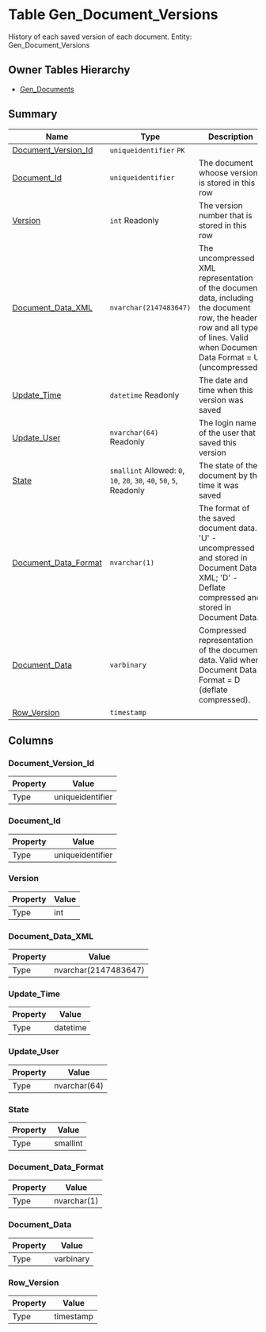 # Table Gen_Document_Versions

History of each saved version of each document. Entity: Gen_Document_Versions

## Owner Tables Hierarchy

* [Gen_Documents](Gen_Documents.md)

## Summary

| Name | Type | Description |
| - | - | --- |
|[Document_Version_Id](#document_version_id)|`uniqueidentifier` `PK`||
|[Document_Id](#document_id)|`uniqueidentifier` |The document whoose version is stored in this row|
|[Version](#version)|`int` Readonly|The version number that is stored in this row|
|[Document_Data_XML](#document_data_xml)|`nvarchar(2147483647)` |The uncompressed XML representation of the document data, including the document row, the header row and all types of lines. Valid when Document Data Format = U (uncompressed).|
|[Update_Time](#update_time)|`datetime` Readonly|The date and time when this version was saved|
|[Update_User](#update_user)|`nvarchar(64)` Readonly|The login name of the user that saved this version|
|[State](#state)|`smallint` Allowed: `0`, `10`, `20`, `30`, `40`, `50`, `5`, Readonly|The state of the document by the time it was saved|
|[Document_Data_Format](#document_data_format)|`nvarchar(1)` |The format of the saved document data. 'U' - uncompressed and stored in Document Data XML; 'D' - Deflate compressed and stored in Document Data.|
|[Document_Data](#document_data)|`varbinary` |Compressed representation of the document data. Valid when Document Data Format = D (deflate compressed).|
|[Row_Version](#row_version)|`timestamp` ||

## Columns

### Document_Version_Id

| Property | Value |
| - | - |
|Type|uniqueidentifier|

### Document_Id

| Property | Value |
| - | - |
|Type|uniqueidentifier|

### Version

| Property | Value |
| - | - |
|Type|int|

### Document_Data_XML

| Property | Value |
| - | - |
|Type|nvarchar(2147483647)|

### Update_Time

| Property | Value |
| - | - |
|Type|datetime|

### Update_User

| Property | Value |
| - | - |
|Type|nvarchar(64)|

### State

| Property | Value |
| - | - |
|Type|smallint|

### Document_Data_Format

| Property | Value |
| - | - |
|Type|nvarchar(1)|

### Document_Data

| Property | Value |
| - | - |
|Type|varbinary|

### Row_Version

| Property | Value |
| - | - |
|Type|timestamp|


